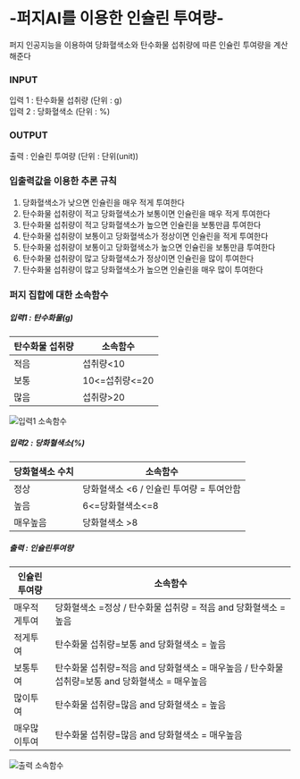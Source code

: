 # -퍼지AI를 이용한 인슐린 투여량-
퍼지 인공지능을 이용하여 당화혈색소와 탄수화물 섭취량에 따른 인슐린 투여량을 계산해준다 

### INPUT
입력 1 : 탄수화물 섭취량 (단위 : g)     
입력 2 : 당화혈색소 (단위 : %) 

### OUTPUT
출력 : 인슐린 투여량 (단위 : 단위(unit))

### 입출력값을 이용한 추론 규칙
1. 당화혈색소가 낮으면 인슐린을 매우 적게 투여한다   
2. 탄수화물 섭취량이 적고 당화혈색소가 보통이면 인슐린을 매우 적게 투여한다   
3. 탄수화물 섭취량이 적고 당화혈색소가 높으면 인슐린을 보통만큼 투여한다   
4. 탄수화물 섭취량이 보통이고 당화혈색소가 정상이면 인슐린을 적게 투여한다   
5. 탄수화물 섭취량이 보통이고 당화혈색소가 높으면  인슐린을 보통만큼 투여한다   
6. 탄수화물 섭취량이 많고 당화혈색소가 정상이면 인슐린을 많이 투여한다   
7. 탄수화물 섭취량이 많고 당화혈색소가 높으면 인슐린을 매우 많이 투여한다   

### 퍼지 집합에 대한 소속함수   
##### 입력1 : 탄수화물(g)
|  탄수화물 섭취량  | 소속함수 |
| ------ | -- | 
| 적음 | 섭취량<10 | 
| 보통 | 10<=섭취량<=20  | 
| 많음 | 섭취량>20 |      

![입력1 소속함수](https://user-images.githubusercontent.com/105612931/172599935-d105b4c1-1a30-4c18-a742-71a95696a2f9.png)

##### 입력2 : 당화혈색소(%)
|  당화혈색소 수치  | 소속함수 |
| ------ | -- | 
| 정상 | 당화혈색소 <6   /  인슐린 투여량 = 투여안함 | 
| 높음 | 6<=당화혈색소<=8  | 
| 매우높음 | 당화혈색소 >8  | 

##### 출력 : 인슐린투여량
|  인슐린투여량  | 소속함수 |
| ------ | -- | 
| 매우적게투여 | 당화혈색소 =정상  /   탄수화물 섭취량 = 적음 and 당화혈색소 = 높음 | 
| 적게투여 | 탄수화물 섭취량=보통 and 당화혈색소 = 높음  | 
| 보통투여 | 탄수화물 섭취량=적음 and 당화혈색소 = 매우높음   /  탄수화물 섭취량=보통 and 당화혈색소 = 매우높음 | 
| 많이투여 | 탄수화물 섭취량=많음 and 당화혈색소 = 높음 | 
| 매우많이투여 |  탄수화물 섭취량=많음 and 당화혈색소 = 매우높음  |       

![출력 소속함수](https://user-images.githubusercontent.com/105612931/172599386-c2ed5f92-0729-41a8-980e-92ffd40c7646.png)

